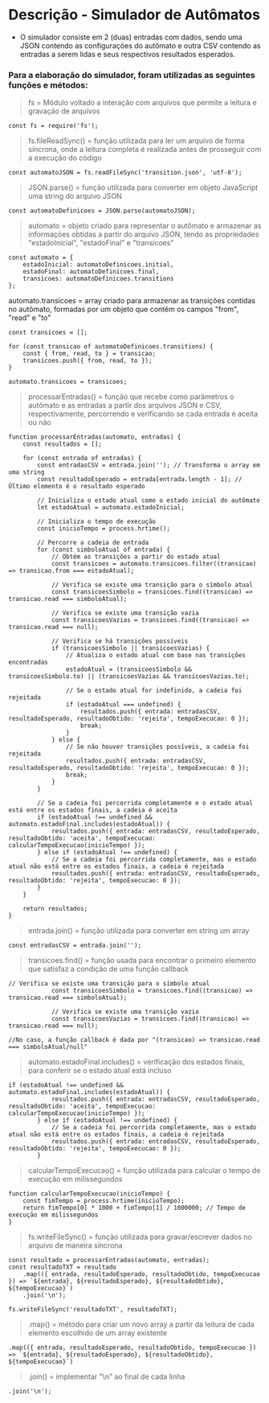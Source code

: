 # Descrição - Simulador de Autômatos

- O simulador consiste em 2 (duas) entradas com dados, sendo uma JSON contendo as configurações do autômato e outra CSV contendo as entradas a serem lidas e seus respectivos resultados esperados.

### Para a elaboração do simulador, foram utilizadas as seguintes funções e métodos:
>fs = Módulo voltado a interação com arquivos que permite a leitura e gravação de arquivos
````
const fs = require('fs');
````
>fs.fileReadSync() = função utilizada para ler um arquivo de forma síncrona, onde a leitura completa é realizada antes de prosseguir com a execução do código
````
const automatoJSON = fs.readFileSync('transition.json', 'utf-8');
````
>JSON.parse() = função utilizada para converter em objeto JavaScript uma string do arquivo JSON
````
const automatoDefinicoes = JSON.parse(automatoJSON);
````
>automato = objeto criado para representar o autômato e armazenar as informações obtidas a partir do arquivo JSON, tendo as propriedades "estadoInicial", "estadoFinal" e "transicoes"
````
const automato = {
    estadoInicial: automatoDefinicoes.initial,
    estadoFinal: automatoDefinicoes.final,
    transicoes: automatoDefinicoes.transitions
};
````
automato.transicoes = array criado para armazenar as transições contidas no autômato, formadas por um objeto que contém os campos "from", "read" e "to"
````
const transicoes = [];

for (const transicao of automatoDefinicoes.transitions) {
    const { from, read, to } = transicao;
    transicoes.push({ from, read, to });
}

automato.transicoes = transicoes;
````
>processarEntradas() = função que recebe como parâmetros o autômato e as entradas a partir dos arquivos JSON e CSV, respectivamente, percorrendo e verificando se cada entrada é aceita ou não
````
function processarEntradas(automato, entradas) {
    const resultados = [];

    for (const entrada of entradas) {
        const entradasCSV = entrada.join(''); // Transforma o array em uma string
        const resultadoEsperado = entrada[entrada.length - 1]; // Último elemento é o resultado esperado

        // Inicializa o estado atual como o estado inicial do autômato
        let estadoAtual = automato.estadoInicial;

        // Inicializa o tempo de execução
        const inicioTempo = process.hrtime();

        // Percorre a cadeia de entrada
        for (const simboloAtual of entrada) {
            // Obtém as transições a partir do estado atual
            const transicoes = automato.transicoes.filter((transicao) => transicao.from === estadoAtual);

            // Verifica se existe uma transição para o símbolo atual
            const transicoesSimbolo = transicoes.find((transicao) => transicao.read === simboloAtual);

            // Verifica se existe uma transição vazia
            const transicoesVazias = transicoes.find((transicao) => transicao.read === null);

            // Verifica se há transições possíveis
            if (transicoesSimbolo || transicoesVazias) {
                // Atualiza o estado atual com base nas transições encontradas
                estadoAtual = (transicoesSimbolo && transicoesSimbolo.to) || (transicoesVazias && transicoesVazias.to);

                // Se o estado atual for indefinido, a cadeia foi rejeitada
                if (estadoAtual === undefined) {
                    resultados.push({ entrada: entradasCSV, resultadoEsperado, resultadoObtido: 'rejeita', tempoExecucao: 0 });
                    break;
                }
            } else {
                // Se não houver transições possíveis, a cadeia foi rejeitada
                resultados.push({ entrada: entradasCSV, resultadoEsperado, resultadoObtido: 'rejeita', tempoExecucao: 0 });
                break;
            }
        }

        // Se a cadeia foi percorrida completamente e o estado atual está entre os estados finais, a cadeia é aceita
        if (estadoAtual !== undefined && automato.estadoFinal.includes(estadoAtual)) {
            resultados.push({ entrada: entradasCSV, resultadoEsperado, resultadoObtido: 'aceita', tempoExecucao: calcularTempoExecucao(inicioTempo) });
        } else if (estadoAtual !== undefined) {
            // Se a cadeia foi percorrida completamente, mas o estado atual não está entre os estados finais, a cadeia é rejeitada
            resultados.push({ entrada: entradasCSV, resultadoEsperado, resultadoObtido: 'rejeita', tempoExecucao: 0 });
        }
    }

    return resultados;
}
````
>entrada.join() = função utilizada para converter em string um array
````
const entradasCSV = entrada.join('');
````
>transicoes.find() = função usada para encontrar o primeiro elemento que satisfaz a condição de uma função callback
````
// Verifica se existe uma transição para o símbolo atual
            const transicoesSimbolo = transicoes.find((transicao) => transicao.read === simboloAtual);

            // Verifica se existe uma transição vazia
            const transicoesVazias = transicoes.find((transicao) => transicao.read === null);

//No caso, a função callback é dada por "(transicao) => transicao.read === simboloAtual/null"
````
>automato.estadoFinal.includes() = verificação dos estados finais, para conferir se o estado atual está incluso
````
if (estadoAtual !== undefined && automato.estadoFinal.includes(estadoAtual)) {
            resultados.push({ entrada: entradasCSV, resultadoEsperado, resultadoObtido: 'aceita', tempoExecucao: calcularTempoExecucao(inicioTempo) });
        } else if (estadoAtual !== undefined) {
            // Se a cadeia foi percorrida completamente, mas o estado atual não está entre os estados finais, a cadeia é rejeitada
            resultados.push({ entrada: entradasCSV, resultadoEsperado, resultadoObtido: 'rejeita', tempoExecucao: 0 });
        }
````
>calcularTempoExecucao() = função utilizada para calcular o tempo de execução em milissegundos
````
function calcularTempoExecucao(inicioTempo) {
    const fimTempo = process.hrtime(inicioTempo);
    return fimTempo[0] * 1000 + fimTempo[1] / 1000000; // Tempo de execução em milissegundos
}
````

>fs.writeFileSync() = função utilizada para gravar/escrever dados no arquivo de maneira síncrona
````
const resultado = processarEntradas(automato, entradas);
const resultadoTXT = resultado
    .map(({ entrada, resultadoEsperado, resultadoObtido, tempoExecucao }) => `${entrada}, ${resultadoEsperado}, ${resultadoObtido}, ${tempoExecucao}`)
    .join('\n');

fs.writeFileSync('resultadoTXT', resultadoTXT);
````
>.map() = método para criar um novo array a partir da leitura de cada elemento escolhido de um array existente 
````
.map(({ entrada, resultadoEsperado, resultadoObtido, tempoExecucao }) => `${entrada}, ${resultadoEsperado}, ${resultadoObtido}, ${tempoExecucao}`)
````
>.join() = implementar "\n" ao final de cada linha
````
.join('\n');
````